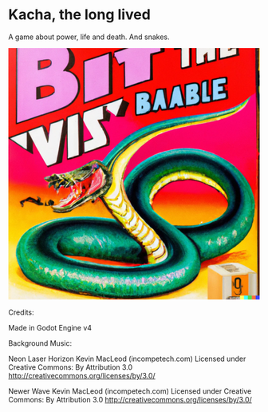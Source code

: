 # Kacha, the long lived

A game about power, life and death. And snakes.

![logo_art](img/logo_readme.png "yeah this is totally what I had in mind DALLE")

Credits:

Made in Godot Engine v4

Background Music:

Neon Laser Horizon Kevin MacLeod (incompetech.com)
Licensed under Creative Commons: By Attribution 3.0
http://creativecommons.org/licenses/by/3.0/

Newer Wave Kevin MacLeod (incompetech.com)
Licensed under Creative Commons: By Attribution 3.0
http://creativecommons.org/licenses/by/3.0/
